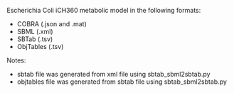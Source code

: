 Escherichia Coli iCH360 metabolic model in the following formats:
- COBRA (.json and .mat)
- SBML (.xml)
- SBTab (.tsv)     
- ObjTables (.tsv)

Notes:
- sbtab file was generated from xml file using sbtab_sbml2sbtab.py
- objtables file was generated from sbtab file using sbtab_sbml2sbtab.py